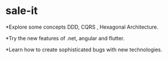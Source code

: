 # sale-it
 *Explore some concepts DDD, CQRS , Hexagonal Architecture.
 
 *Try the new features of .net, angular and flutter.
 
 *Learn how to create sophisticated bugs with new technologies.
